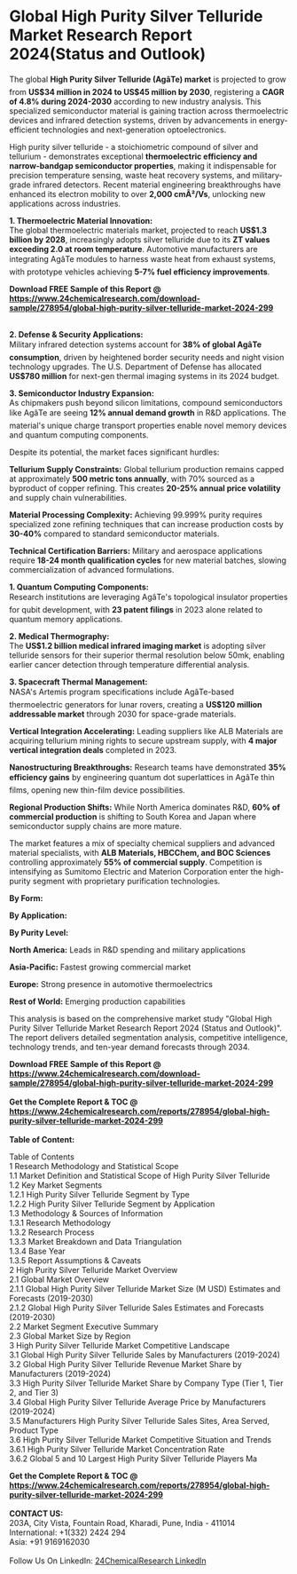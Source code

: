 <h1>Global High Purity Silver Telluride Market Research Report 2024(Status and Outlook)</h1><p>The global <strong>High Purity Silver Telluride (AgâTe) market</strong> is projected to grow from <strong>US$34 million in 2024 to US$45 million by 2030</strong>, registering a <strong>CAGR of 4.8% during 2024-2030</strong> according to new industry analysis. This specialized semiconductor material is gaining traction across thermoelectric devices and infrared detection systems, driven by advancements in energy-efficient technologies and next-generation optoelectronics.</p><p>High purity silver telluride - a stoichiometric compound of silver and tellurium - demonstrates exceptional <strong>thermoelectric efficiency and narrow-bandgap semiconductor properties</strong>, making it indispensable for precision temperature sensing, waste heat recovery systems, and military-grade infrared detectors. Recent material engineering breakthroughs have enhanced its electron mobility to over <strong>2,000 cmÂ²/Vs</strong>, unlocking new applications across industries.</p><p><strong>1. Thermoelectric Material Innovation:</strong><br>
The global thermoelectric materials market, projected to reach <strong>US$1.3 billion by 2028</strong>, increasingly adopts silver telluride due to its <strong>ZT values exceeding 2.0 at room temperature</strong>. Automotive manufacturers are integrating AgâTe modules to harness waste heat from exhaust systems, with prototype vehicles achieving <strong>5-7% fuel efficiency improvements</strong>.</p><div><b>Download FREE Sample of this Report @ 
            <a href="https://www.24chemicalresearch.com/download-sample/278954/global-high-purity-silver-telluride-market-2024-299">
            https://www.24chemicalresearch.com/download-sample/278954/global-high-purity-silver-telluride-market-2024-299</a></b></div><br><p><strong>2. Defense &amp; Security Applications:</strong><br>
Military infrared detection systems account for <strong>38% of global AgâTe consumption</strong>, driven by heightened border security needs and night vision technology upgrades. The U.S. Department of Defense has allocated <strong>US$780 million</strong> for next-gen thermal imaging systems in its 2024 budget.</p><p><strong>3. Semiconductor Industry Expansion:</strong><br>
As chipmakers push beyond silicon limitations, compound semiconductors like AgâTe are seeing <strong>12% annual demand growth</strong> in R&amp;D applications. The material's unique charge transport properties enable novel memory devices and quantum computing components.</p><p>Despite its potential, the market faces significant hurdles:</p><p><strong>Tellurium Supply Constraints:</strong> Global tellurium production remains capped at approximately <strong>500 metric tons annually</strong>, with 70% sourced as a byproduct of copper refining. This creates <strong>20-25% annual price volatility</strong> and supply chain vulnerabilities.</p><p><strong>Material Processing Complexity:</strong> Achieving 99.999% purity requires specialized zone refining techniques that can increase production costs by <strong>30-40%</strong> compared to standard semiconductor materials.</p><p><strong>Technical Certification Barriers:</strong> Military and aerospace applications require <strong>18-24 month qualification cycles</strong> for new material batches, slowing commercialization of advanced formulations.</p><p><strong>1. Quantum Computing Components:</strong><br>
Research institutions are leveraging AgâTe's topological insulator properties for qubit development, with <strong>23 patent filings</strong> in 2023 alone related to quantum memory applications.</p><p><strong>2. Medical Thermography:</strong><br>
The <strong>US$1.2 billion medical infrared imaging market</strong> is adopting silver telluride sensors for their superior thermal resolution below 50mk, enabling earlier cancer detection through temperature differential analysis.</p><p><strong>3. Spacecraft Thermal Management:</strong><br>
NASA's Artemis program specifications include AgâTe-based thermoelectric generators for lunar rovers, creating a <strong>US$120 million addressable market</strong> through 2030 for space-grade materials.</p><p><strong>Vertical Integration Accelerating:</strong> Leading suppliers like ALB Materials are acquiring tellurium mining rights to secure upstream supply, with <strong>4 major vertical integration deals</strong> completed in 2023.</p><p><strong>Nanostructuring Breakthroughs:</strong> Research teams have demonstrated <strong>35% efficiency gains</strong> by engineering quantum dot superlattices in AgâTe thin films, opening new thin-film device possibilities.</p><p><strong>Regional Production Shifts:</strong> While North America dominates R&amp;D, <strong>60% of commercial production</strong> is shifting to South Korea and Japan where semiconductor supply chains are more mature.</p><p>The market features a mix of specialty chemical suppliers and advanced material specialists, with <strong>ALB Materials, HBCChem, and BOC Sciences</strong> controlling approximately <strong>55% of commercial supply</strong>. Competition is intensifying as Sumitomo Electric and Materion Corporation enter the high-purity segment with proprietary purification technologies.</p><p><strong>By Form:</strong></p><p><strong>By Application:</strong></p><p><strong>By Purity Level:</strong></p><p><strong>North America:</strong> Leads in R&amp;D spending and military applications</p><p><strong>Asia-Pacific:</strong> Fastest growing commercial market</p><p><strong>Europe:</strong> Strong presence in automotive thermoelectrics</p><p><strong>Rest of World:</strong> Emerging production capabilities</p><p>This analysis is based on the comprehensive market study "Global High Purity Silver Telluride Market Research Report 2024 (Status and Outlook)". The report delivers detailed segmentation analysis, competitive intelligence, technology trends, and ten-year demand forecasts through 2034.</p><div><b>Download FREE Sample of this Report @ 
            <a href="https://www.24chemicalresearch.com/download-sample/278954/global-high-purity-silver-telluride-market-2024-299">
            https://www.24chemicalresearch.com/download-sample/278954/global-high-purity-silver-telluride-market-2024-299</a></b></div><br><div><b>Get the Complete Report & TOC @ 
            <a href="https://www.24chemicalresearch.com/reports/278954/global-high-purity-silver-telluride-market-2024-299">
            https://www.24chemicalresearch.com/reports/278954/global-high-purity-silver-telluride-market-2024-299</a></b></div><br>
            <b>Table of Content:</b><p>Table of Contents<br />
 1 Research Methodology and Statistical Scope<br />
 1.1 Market Definition and Statistical Scope of High Purity Silver Telluride<br />
 1.2 Key Market Segments<br />
 1.2.1 High Purity Silver Telluride Segment by Type<br />
 1.2.2 High Purity Silver Telluride Segment by Application<br />
 1.3 Methodology & Sources of Information<br />
 1.3.1 Research Methodology<br />
 1.3.2 Research Process<br />
 1.3.3 Market Breakdown and Data Triangulation<br />
 1.3.4 Base Year<br />
 1.3.5 Report Assumptions & Caveats<br />
 2 High Purity Silver Telluride Market Overview<br />
 2.1 Global Market Overview<br />
 2.1.1 Global High Purity Silver Telluride Market Size (M USD) Estimates and Forecasts (2019-2030)<br />
 2.1.2 Global High Purity Silver Telluride Sales Estimates and Forecasts (2019-2030)<br />
 2.2 Market Segment Executive Summary<br />
 2.3 Global Market Size by Region<br />
 3 High Purity Silver Telluride Market Competitive Landscape<br />
 3.1 Global High Purity Silver Telluride Sales by Manufacturers (2019-2024)<br />
 3.2 Global High Purity Silver Telluride Revenue Market Share by Manufacturers (2019-2024)<br />
 3.3 High Purity Silver Telluride Market Share by Company Type (Tier 1, Tier 2, and Tier 3)<br />
 3.4 Global High Purity Silver Telluride Average Price by Manufacturers (2019-2024)<br />
 3.5 Manufacturers High Purity Silver Telluride Sales Sites, Area Served, Product Type<br />
 3.6 High Purity Silver Telluride Market Competitive Situation and Trends<br />
 3.6.1 High Purity Silver Telluride Market Concentration Rate<br />
 3.6.2 Global 5 and 10 Largest High Purity Silver Telluride Players Ma</p><div><b>Get the Complete Report & TOC @ 
            <a href="https://www.24chemicalresearch.com/reports/278954/global-high-purity-silver-telluride-market-2024-299">
            https://www.24chemicalresearch.com/reports/278954/global-high-purity-silver-telluride-market-2024-299</a></b></div><br><b>CONTACT US:</b><br>
            203A, City Vista, Fountain Road, Kharadi, Pune, India - 411014<br>
            International: +1(332) 2424 294<br>
            Asia: +91 9169162030 <br><br>
            Follow Us On LinkedIn: <a href="https://www.linkedin.com/company/24chemicalresearch/">24ChemicalResearch LinkedIn</a>